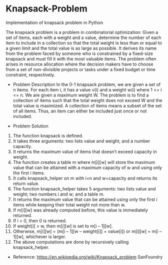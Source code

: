 # Knapsack-Problem
Implementation of knapsack problem in Python

The knapsack problem is a problem in combinatorial optimization: Given a set of items, each with a weight and a value, determine the number of each item to include in a collection so that the total weight is less than or equal to a given limit and the total value is as large as possible. It derives its name from the problem faced by someone who is constrained by a fixed-size knapsack and must fill it with the most valuable items. The problem often arises in resource allocation where the decision makers have to choose from a set of non-divisible projects or tasks under a fixed budget or time constraint, respectively.

- Problem Description
In the 0-1 knapsack problem, we are given a set of n items. For each item i, it has a value v(i) and a weight w(i) where 1 <= i <= n. We are given a maximum weight W. The problem is to find a collection of items such that the total weight does not exceed W and the total value is maximized. A collection of items means a subset of the set of all items. Thus, an item can either be included just once or not included.

- Problem Solution
1. The function knapsack is defined.
2. It takes three arguments: two lists value and weight; and a number capacity.
3. It returns the maximum value of items that doesn’t exceed capacity in weight.
4. The function creates a table m where m[i][w] will store the maximum value that can be attained with a maximum capacity of w and using only the first i items.
5. It calls knapsack_helper on m with i=n and w=capacity and returns its return value.
6. The function knapsack_helper takes 5 arguments: two lists value and weight; two numbers i and w; and a table m.
7. It returns the maximum value that can be attained using only the first i items while keeping their total weight not more than w.
8. If m[i][w] was already computed before, this value is immediately returned.
9. If i = 0, then 0 is returned.
10. If weight[i] > w, then m[i][w] is set to m[i – 1][w].
11. Otherwise, m[i][w] = (m[i – 1][w – weight[i]] + value[i]) or m[i][w] = m[i – 1][w], whichever is larger.
12. The above computations are done by recursively calling knapsack_helper.

- Reference:
https://en.wikipedia.org/wiki/Knapsack_problem
SanFoundry
